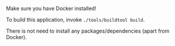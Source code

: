 Make sure you have Docker installed!

To build this application, invoke `./tools/buildtool build`.

There is not need to install any packages/dependencies (apart from Docker).